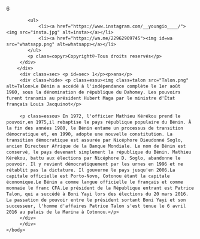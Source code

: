 <html lang="fr">
    <head>
        <meta charset="utf-8">
        <title>Bonne fete de l'independance</title>
        <link rel="stylesheet" href="indépendance.css">
    </head>
    <body>
        <div class=prem> <p id=pre> 6 </p>
        <div class=reseau>
           
            <ul>
                <li><a href="https://www.instagram.com/__youngio____/"><img src="insta.jpg" alt=insta></a></li>
                <li><a href="https://wa.me/22962909745"><img id=wa src="whatsapp.png" alt=whatsapp></a></li>
            </ul>
            <p class=copyr>Copyright©-Tous droits reservés</p>
         </div>
        </div>
         <div class=sec> <p id=sec> 1</p><p>ans</p>
         <div class=hide> <p class=essu><img class=talon src="Talon.png" alt=Talon>Le Bénin a accédé à l'indépendance complète le 1er août 1960, sous la dénomination de république du Dahomey. Les pouvoirs furent transmis au président Hubert Maga par le ministre d'État français Louis Jacquinot</p>
         
         <p class=essou> En 1972, l'officier Mathieu Kérékou prend le pouvoir,en 1975,il rebaptise le pays république populaire du Bénin. À la fin des années 1980, le Bénin entame un processus de transition démocratique et, en 1990, adopte une nouvelle constitution. La transition démocratique est assurée par Nicéphore Dieudonné Soglo, ancien Directeur Afrique de la Banque Mondiale. Le nom de Bénin est conservé, le pays devenant simplement la république du Bénin. Mathieu Kérékou, battu aux élections par Nicéphore D. Soglo, abandonne le pouvoir. Il y revient démocratiquement par les urnes en 1996 et ne rétablit pas la dictature. Il gouverne le pays jusqu'en 2006.La capitale officielle est Porto-Novo, Cotonou étant la capitale économique.Le Bénin a comme langue officielle le français et comme monnaie le franc CFA.Le président de la République entrant est Patrice Talon, qui a succédé à Boni Yayi lors des élections du 20 mars 2016. La passation de pouvoir entre le président sortant Boni Yayi et son successeur, l'homme d'affaires Patrice Talon s'est tenue le 6 avril 2016 au palais de la Marina à Cotonou.</p>
         </div>
         </div>
    </body>
</html>

